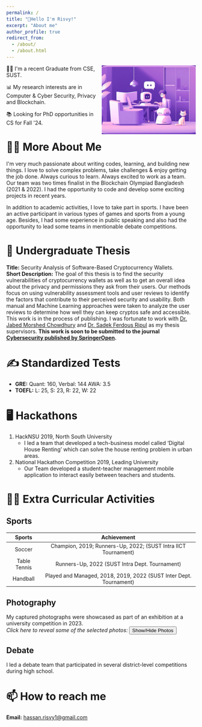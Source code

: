 ```yaml
---
permalink: /
title: "👋Hello I'm Risvy!"
excerpt: "About me"
author_profile: true
redirect_from: 
  - /about/
  - /about.html
---
```


<!-- Embedd a picture here name side_image.jpeg, aligh=right, width = 300px -->
<img src="/images/side_image_demo.jpeg" align="right" width="250"/>
👨‍💻 I'm a recent Graduate from CSE, SUST.

📊 My research interests are in Computer & Cyber Security, Privacy and Blockchain.

📚 Looking for PhD opportunities in CS for Fall '24.

# 🙋‍♂️ More About Me
I'm very much passionate about writing codes, learning, and building new things. I love to solve complex problems, take challenges & enjoy getting the job done. Always curious to learn. Always excited to work as a team. Our team was two times finalist in the Blockchain Olympiad Bangladesh (2021 & 2022). I had the opportunity to code and develop some exciting projects in recent years. 

In addition to academic activities, I love to take part in sports. I have been an active participant in various types of games and sports from a young age. Besides, I had some experience in public speaking and also had the opportunity to lead some teams in mentionable debate competitions.

# 🔬 Undergraduate Thesis
**Title:** Security Analysis of Software-Based Cryptocurrency Wallets.<br>
**Short Description:** The goal of this thesis is to find the security vulnerabilities of cryptocurrency wallets as well as to get an overall idea about the privacy and permissions they ask from their users. Our methods focus on using vulnerability assessment tools and user reviews to identify the factors that contribute to their perceived security and usability. Both manual and Machine Learning approaches were taken to analyze the user reviews to determine how well they can keep cryptos safe and accessible. This work is in the process of publishing. I was fortunate to work with [Dr. Jabed Morshed Chowdhury](https://scholar.google.com/citations?user=n3jMWFQAAAAJ&hl=en&oi=ao) and [Dr. Sadek Ferdous Ripul](https://scholar.google.com/citations?user=DnQAee0AAAAJ&hl=en&oi=ao) as my thesis supervisors. **This work is soon to be submitted to the journal [Cybersecurity published by SpringerOpen](https://cybersecurity.springeropen.com/).**

# ✍️ Standardized Tests
- **GRE:** Quant: 160, Verbal: 144 AWA: 3.5
- **TOEFL:** L: 25, S: 23, R: 22, W: 22

# 🖥️ Hackathons 
1. HackNSU 2019, North South University
   - I led a team that developed a tech-business model called ‘Digital House Renting’ which can solve the house renting problem in urban areas.
2. National Hackathon Competition 2019, Leading University
   - Our Team developed a student-teacher management mobile application to interact easily between teachers and students.

# 🤾‍♂️ Extra Curricular Activities

## Sports


| Sports       | Achievement                                                         |
|:-------------:|:-------------------------------------------------------------------:|
| Soccer       | Champion, 2019; Runners-Up, 2022; (SUST Intra IICT Tournament)      |
| Table Tennis | Runners-Up, 2022 (SUST Intra Dept. Tournament)                      |
| Handball     | Played and Managed, 2018, 2019, 2022 (SUST Inter Dept. Tournament)  |



<!-- 
| Sports       | Achievement                                                         |
|--------------|---------------------------------------------------------------------|
| Soccer       | Champion, 2019; Runners-Up, 2022; (SUST Intra IICT Tournament)      |
| Table Tennis | Runners-Up, 2022 (SUST Intra Dept. Tournament)                      |
| Handball     | Played and Managed, 2018, 2019, 2022 (SUST Inter Dept. Tournament)  | -->

<!-- <table align="center">
   <tbody>
      <tr>
         <th align="center">Sports</th>
         <th align="center">Achievement</th>
      <tr>
         <td align="center">Football</td>
         <td align="center">Champion (2019), Runners-Up (2022), SUST Intra IICT Tournament</td>
      </tr>
      <tr>
         <td align="center">Table Tennis</td>
         <td align="center">Runners-Up (2022), SUST Intra-Department Tournament</td>
      </tr>
      <tr>
         <td align="center">Handball</td>
         <td align="center">Played and Managed, 2018, 2019, 2022 (SUST Inter Dept. Tournament)</td>
      </tr>
   </tbody>
</table> -->


## Photography
My captured photographs were showcased as part of an exhibition at a university competition in 2023.<br>
*Click here to reveal some of the selected photos:*
<button onclick="togglePhotos()">Show/Hide Photos</button>

<div class="photo-grid" id="photo-grid" style="display:none">
   <div class="photo-item">
      <img src="/images/exhibition_1.jpg" alt="Photo 1">
   </div>
   <div class="photo-item">
      <img src="/images/exhibition_2.jpg" alt="Photo 2">
   </div>
   <div class="photo-item">
      <img src="/images/exhibition_3.jpg" alt="Photo 3">
   </div>
   <div class="photo-item">
      <img src="/images/exhibition_4.jpg" alt="Photo 4">
   </div>
</div>

<style>
.photo-grid {
   display: grid;
   grid-template-columns: repeat(auto-fit, minmax(250px, 1fr));
   grid-gap: 10px;
}

.photo-item {
   display: flex;
   justify-content: center;
   align-items: center;
   overflow: hidden;
   border-radius: 5px;
   box-shadow: 0 0 10px rgba(0, 0, 0, 0.2);
}

.photo-item img {
   max-width: 100%;
   height: auto;
   transition: transform 0.3s ease;
}

.photo-item:hover img {
   transform: scale(1.1);
}
</style>

<script>
function togglePhotos() {
   var x = document.getElementById("photo-grid");
   if (x.style.display === "none") {
      x.style.display = "grid";
   } else {
      x.style.display = "none";
   }
}
</script>

## Debate 
I led a debate team that participated in several district-level competitions during high school.
# 📫 How to reach me
**Email:** hassan.risvy1@gmail.com

